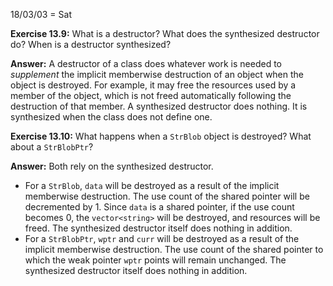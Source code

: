 18/03/03 = Sat

**Exercise 13.9:** What is a destructor? What does the synthesized destructor do? When is a destructor synthesized?

**Answer:** A destructor of a class does whatever work is needed to *supplement* the implicit memberwise destruction of an object when the object is destroyed. For example, it may free the resources used by a member of the object, which is not freed automatically following the destruction of that member. A synthesized destructor does nothing. It is synthesized when the class does not define one.

**Exercise 13.10:** What happens when a `StrBlob` object is destroyed? What about a `StrBlobPtr`?

**Answer:** Both rely on the synthesized destructor.

- For a `StrBlob`, `data` will be destroyed as a result of the implicit memberwise destruction. The use count of the shared pointer will be decremented by 1. Since `data` is a shared pointer, if the use count becomes 0, the `vector<string>` will be destroyed, and resources will be freed. The synthesized destructor itself does nothing in addition.
- For a `StrBlobPtr`, `wptr` and `curr` will be destroyed as a result of the implicit memberwise destruction. The use count of the shared pointer to which the weak pointer `wptr` points will remain unchanged. The synthesized destructor itself does nothing in addition.